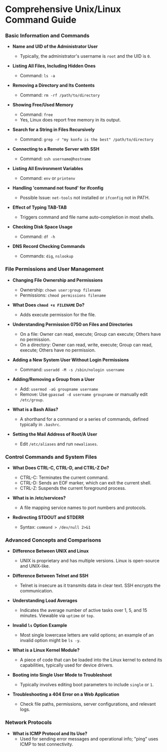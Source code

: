 # Comprehensive Unix/Linux Command Guide

### Basic Information and Commands

- **Name and UID of the Administrator User**
  - Typically, the administrator's username is `root` and the UID is `0`.

- **Listing All Files, Including Hidden Ones**
  - Command: `ls -a`

- **Removing a Directory and Its Contents**
  - Command: `rm -rf /path/to/directory`

- **Showing Free/Used Memory**
  - Command: `free`
  - Yes, Linux does report free memory in its output.

- **Search for a String in Files Recursively**
  - Command: `grep -r "my konfu is the best" /path/to/directory`

- **Connecting to a Remote Server with SSH**
  - Command: `ssh username@hostname`

- **Listing All Environment Variables**
  - Command: `env` or `printenv`

- **Handling 'command not found' for ifconfig**
  - Possible Issue: `net-tools` not installed or `ifconfig` not in PATH.

- **Effect of Typing TAB-TAB**
  - Triggers command and file name auto-completion in most shells.

- **Checking Disk Space Usage**
  - Command: `df -h`

- **DNS Record Checking Commands**
  - Commands: `dig`, `nslookup`

### File Permissions and User Management

- **Changing File Ownership and Permissions**
  - Ownership: `chown user:group filename`
  - Permissions: `chmod permissions filename`

- **What Does `chmod +x FILENAME` Do?**
  - Adds execute permission for the file.

- **Understanding Permission 0750 on Files and Directories**
  - On a file: Owner can read, execute; Group can execute; Others have no permission.
  - On a directory: Owner can read, write, execute; Group can read, execute; Others have no permission.

- **Adding a New System User Without Login Permissions**
  - Command: `useradd -M -s /sbin/nologin username`

- **Adding/Removing a Group from a User**
  - Add: `usermod -aG groupname username`
  - Remove: Use `gpasswd -d username groupname` or manually edit `/etc/group`.

- **What is a Bash Alias?**
  - A shorthand for a command or a series of commands, defined typically in `.bashrc`.

- **Setting the Mail Address of Root/A User**
  - Edit `/etc/aliases` and run `newaliases`.

### Control Commands and System Files

- **What Does CTRL-C, CTRL-D, and CTRL-Z Do?**
  - CTRL-C: Terminates the current command.
  - CTRL-D: Sends an EOF marker, which can exit the current shell.
  - CTRL-Z: Suspends the current foreground process.

- **What is in /etc/services?**
  - A file mapping service names to port numbers and protocols.

- **Redirecting STDOUT and STDERR**
  - Syntax: `command > /dev/null 2>&1`

### Advanced Concepts and Comparisons

- **Difference Between UNIX and Linux**
  - UNIX is proprietary and has multiple versions. Linux is open-source and UNIX-like.

- **Difference Between Telnet and SSH**
  - Telnet is insecure as it transmits data in clear text. SSH encrypts the communication.

- **Understanding Load Averages**
  - Indicates the average number of active tasks over 1, 5, and 15 minutes. Viewable via `uptime` or `top`.

- **Invalid `ls` Option Example**
  - Most single lowercase letters are valid options; an example of an invalid option might be `ls -y`.

- **What is a Linux Kernel Module?**
  - A piece of code that can be loaded into the Linux kernel to extend its capabilities, typically used for device drivers.

- **Booting into Single User Mode to Troubleshoot**
  - Typically involves editing boot parameters to include `single` or `1`.

- **Troubleshooting a 404 Error on a Web Application**
  - Check file paths, permissions, server configurations, and relevant logs.

### Network Protocols

- **What is ICMP Protocol and Its Use?**
  - Used for sending error messages and operational info; "ping" uses ICMP to test connectivity.
